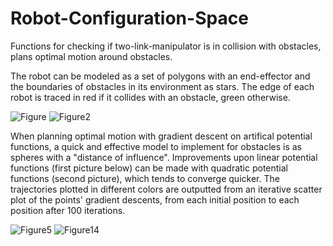 # Robot-Configuration-Space

Functions for checking if two-link-manipulator is in collision with obstacles, plans optimal motion around obstacles.

The robot can be modeled as a set of polygons with an end-effector and the boundaries of obstacles in its environment as stars. The edge of each robot is traced in red if it collides with an obstacle, green otherwise.

![Figure](https://user-images.githubusercontent.com/61487056/140775658-35227e30-9f32-4e5d-9324-2177140ed89f.png)
![Figure2](https://user-images.githubusercontent.com/61487056/140776051-7fcd56ef-c502-4fcc-bed0-182f486b7e96.png)

When planning optimal motion with gradient descent on artifical potential functions, a quick and effective model to implement for obstacles is as spheres with a "distance of influence". Improvements upon linear potential functions (first picture below) can be made with quadratic potential functions (second picture), which tends to converge quicker. The trajectories plotted in different colors are outputted from an iterative scatter plot of the points' gradient descents, from each initial position to each position after 100 iterations.

![Figure5](https://user-images.githubusercontent.com/61487056/140776543-55c4e1a9-290a-4e01-944d-65bf669e5f46.png)
![Figure14](https://user-images.githubusercontent.com/61487056/140776127-498d4e60-47b0-4f29-bb57-873e39683ed2.png)
